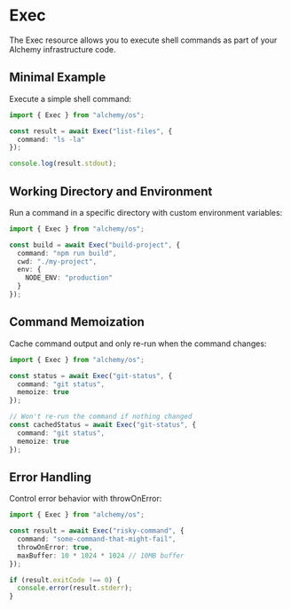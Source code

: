 # Exec

The Exec resource allows you to execute shell commands as part of your Alchemy infrastructure code.

## Minimal Example

Execute a simple shell command:

```ts
import { Exec } from "alchemy/os";

const result = await Exec("list-files", {
  command: "ls -la"
});

console.log(result.stdout);
```

## Working Directory and Environment

Run a command in a specific directory with custom environment variables:

```ts
import { Exec } from "alchemy/os";

const build = await Exec("build-project", {
  command: "npm run build",
  cwd: "./my-project", 
  env: {
    NODE_ENV: "production"
  }
});
```

## Command Memoization

Cache command output and only re-run when the command changes:

```ts
import { Exec } from "alchemy/os";

const status = await Exec("git-status", {
  command: "git status",
  memoize: true
});

// Won't re-run the command if nothing changed
const cachedStatus = await Exec("git-status", {
  command: "git status", 
  memoize: true
});
```

## Error Handling

Control error behavior with throwOnError:

```ts
import { Exec } from "alchemy/os";

const result = await Exec("risky-command", {
  command: "some-command-that-might-fail",
  throwOnError: true,
  maxBuffer: 10 * 1024 * 1024 // 10MB buffer
});

if (result.exitCode !== 0) {
  console.error(result.stderr);
}
```